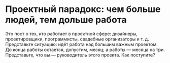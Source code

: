 # Проектный парадокс: чем больше людей, тем дольше работа
Это пост о тех, кто работает в проектной сфере: дизайнеры, проектировщики, программисты, свадебные организаторы и т. д. Представьте ситуацию: идёт работа над большим важным проектом. До конца работы остается, допустим, месяц; а работы — месяца на три. Представьте, что вы — руководитель этого проекта. Как поступите?




